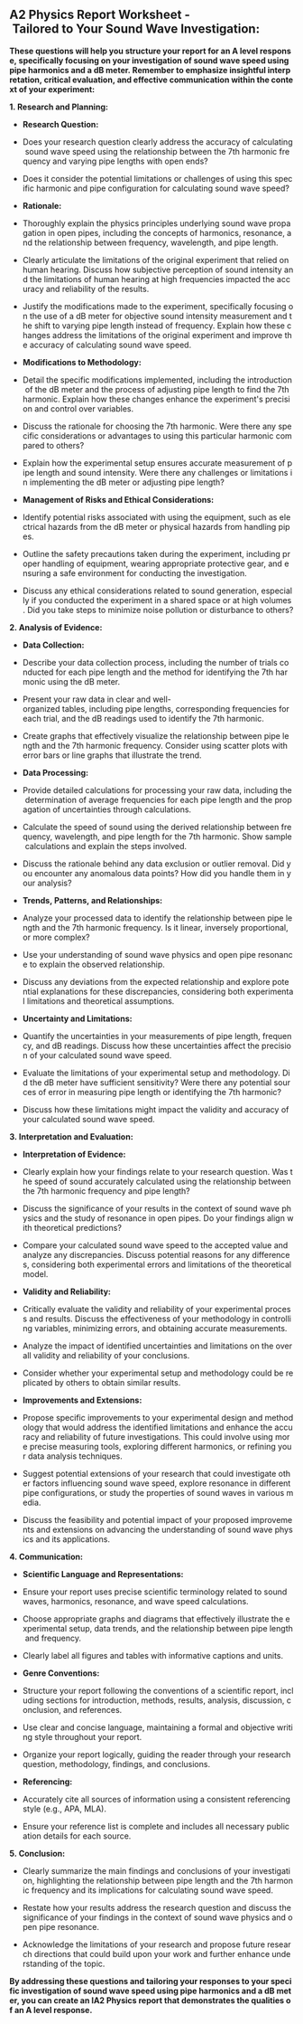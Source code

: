 ## A2 Physics Report Worksheet - Tailored to Your Sound Wave Investigation:

**These questions will help you structure your report for an A level response, specifically focusing on your investigation of sound wave speed using pipe harmonics and a dB meter. Remember to emphasize insightful interpretation, critical evaluation, and effective communication within the context of your experiment:**

**1. Research and Planning:**

- **Research Question:**
 
 - Does your research question clearly address the accuracy of calculating sound wave speed using the relationship between the 7th harmonic frequency and varying pipe lengths with open ends?
  
 - Does it consider the potential limitations or challenges of using this specific harmonic and pipe configuration for calculating sound wave speed?
  
- **Rationale:**
 
 - Thoroughly explain the physics principles underlying sound wave propagation in open pipes, including the concepts of harmonics, resonance, and the relationship between frequency, wavelength, and pipe length.
  
 - Clearly articulate the limitations of the original experiment that relied on human hearing. Discuss how subjective perception of sound intensity and the limitations of human hearing at high frequencies impacted the accuracy and reliability of the results.
  
 - Justify the modifications made to the experiment, specifically focusing on the use of a dB meter for objective sound intensity measurement and the shift to varying pipe length instead of frequency. Explain how these changes address the limitations of the original experiment and improve the accuracy of calculating sound wave speed.
  
- **Modifications to Methodology:**
 
 - Detail the specific modifications implemented, including the introduction of the dB meter and the process of adjusting pipe length to find the 7th harmonic. Explain how these changes enhance the experiment's precision and control over variables.
  
 - Discuss the rationale for choosing the 7th harmonic. Were there any specific considerations or advantages to using this particular harmonic compared to others?
  
 - Explain how the experimental setup ensures accurate measurement of pipe length and sound intensity. Were there any challenges or limitations in implementing the dB meter or adjusting pipe length?
  
- **Management of Risks and Ethical Considerations:**
 
 - Identify potential risks associated with using the equipment, such as electrical hazards from the dB meter or physical hazards from handling pipes.
  
 - Outline the safety precautions taken during the experiment, including proper handling of equipment, wearing appropriate protective gear, and ensuring a safe environment for conducting the investigation.
  
 - Discuss any ethical considerations related to sound generation, especially if you conducted the experiment in a shared space or at high volumes. Did you take steps to minimize noise pollution or disturbance to others?
  

**2. Analysis of Evidence:**

- **Data Collection:**
 
 - Describe your data collection process, including the number of trials conducted for each pipe length and the method for identifying the 7th harmonic using the dB meter.
  
 - Present your raw data in clear and well-organized tables, including pipe lengths, corresponding frequencies for each trial, and the dB readings used to identify the 7th harmonic.
  
 - Create graphs that effectively visualize the relationship between pipe length and the 7th harmonic frequency. Consider using scatter plots with error bars or line graphs that illustrate the trend.
  
- **Data Processing:**
 
 - Provide detailed calculations for processing your raw data, including the determination of average frequencies for each pipe length and the propagation of uncertainties through calculations.
  
 - Calculate the speed of sound using the derived relationship between frequency, wavelength, and pipe length for the 7th harmonic. Show sample calculations and explain the steps involved.
  
 - Discuss the rationale behind any data exclusion or outlier removal. Did you encounter any anomalous data points? How did you handle them in your analysis?
  
- **Trends, Patterns, and Relationships:**
 
 - Analyze your processed data to identify the relationship between pipe length and the 7th harmonic frequency. Is it linear, inversely proportional, or more complex?
  
 - Use your understanding of sound wave physics and open pipe resonance to explain the observed relationship.
  
 - Discuss any deviations from the expected relationship and explore potential explanations for these discrepancies, considering both experimental limitations and theoretical assumptions.
  
- **Uncertainty and Limitations:**
 
 - Quantify the uncertainties in your measurements of pipe length, frequency, and dB readings. Discuss how these uncertainties affect the precision of your calculated sound wave speed.
  
 - Evaluate the limitations of your experimental setup and methodology. Did the dB meter have sufficient sensitivity? Were there any potential sources of error in measuring pipe length or identifying the 7th harmonic?
  
 - Discuss how these limitations might impact the validity and accuracy of your calculated sound wave speed.
  

**3. Interpretation and Evaluation:**

- **Interpretation of Evidence:**
 
 - Clearly explain how your findings relate to your research question. Was the speed of sound accurately calculated using the relationship between the 7th harmonic frequency and pipe length?
  
 - Discuss the significance of your results in the context of sound wave physics and the study of resonance in open pipes. Do your findings align with theoretical predictions?
  
 - Compare your calculated sound wave speed to the accepted value and analyze any discrepancies. Discuss potential reasons for any differences, considering both experimental errors and limitations of the theoretical model.
  
- **Validity and Reliability:**
 
 - Critically evaluate the validity and reliability of your experimental process and results. Discuss the effectiveness of your methodology in controlling variables, minimizing errors, and obtaining accurate measurements.
  
 - Analyze the impact of identified uncertainties and limitations on the overall validity and reliability of your conclusions.
  
 - Consider whether your experimental setup and methodology could be replicated by others to obtain similar results.
  
- **Improvements and Extensions:**
 
 - Propose specific improvements to your experimental design and methodology that would address the identified limitations and enhance the accuracy and reliability of future investigations. This could involve using more precise measuring tools, exploring different harmonics, or refining your data analysis techniques.
  
 - Suggest potential extensions of your research that could investigate other factors influencing sound wave speed, explore resonance in different pipe configurations, or study the properties of sound waves in various media.
  
 - Discuss the feasibility and potential impact of your proposed improvements and extensions on advancing the understanding of sound wave physics and its applications.
  

**4. Communication:**

- **Scientific Language and Representations:**
 
 - Ensure your report uses precise scientific terminology related to sound waves, harmonics, resonance, and wave speed calculations.
  
 - Choose appropriate graphs and diagrams that effectively illustrate the experimental setup, data trends, and the relationship between pipe length and frequency.
  
 - Clearly label all figures and tables with informative captions and units.
  
- **Genre Conventions:**
 
 - Structure your report following the conventions of a scientific report, including sections for introduction, methods, results, analysis, discussion, conclusion, and references.
  
 - Use clear and concise language, maintaining a formal and objective writing style throughout your report.
  
 - Organize your report logically, guiding the reader through your research question, methodology, findings, and conclusions.
  
- **Referencing:**
 
 - Accurately cite all sources of information using a consistent referencing style (e.g., APA, MLA).
  
 - Ensure your reference list is complete and includes all necessary publication details for each source.
  

**5. Conclusion:**

- Clearly summarize the main findings and conclusions of your investigation, highlighting the relationship between pipe length and the 7th harmonic frequency and its implications for calculating sound wave speed.
 
- Restate how your results address the research question and discuss the significance of your findings in the context of sound wave physics and open pipe resonance.
 
- Acknowledge the limitations of your research and propose future research directions that could build upon your work and further enhance understanding of the topic.
 

**By addressing these questions and tailoring your responses to your specific investigation of sound wave speed using pipe harmonics and a dB meter, you can create an IA2 Physics report that demonstrates the qualities of an A level response.**